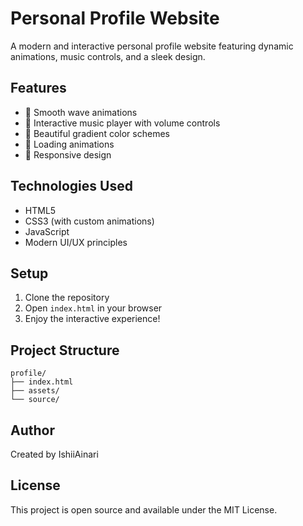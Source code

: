 # Personal Profile Website

A modern and interactive personal profile website featuring dynamic animations, music controls, and a sleek design.

## Features

- 🌊 Smooth wave animations
- 🎵 Interactive music player with volume controls
- 🎨 Beautiful gradient color schemes
- 💫 Loading animations
- 📱 Responsive design

## Technologies Used

- HTML5
- CSS3 (with custom animations)
- JavaScript
- Modern UI/UX principles

## Setup

1. Clone the repository
2. Open `index.html` in your browser
3. Enjoy the interactive experience!

## Project Structure

```
profile/
├── index.html
├── assets/
└── source/
```

## Author

Created by IshiiAinari

## License

This project is open source and available under the MIT License. 